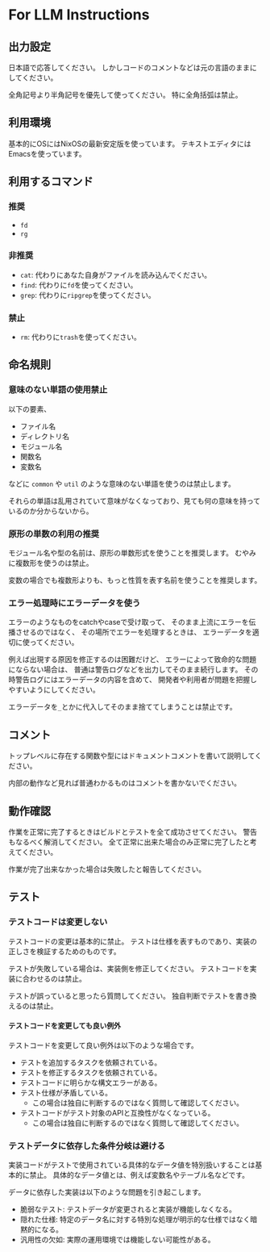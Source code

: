 # For LLM Instructions

## 出力設定

日本語で応答してください。
しかしコードのコメントなどは元の言語のままにしてください。

全角記号より半角記号を優先して使ってください。
特に全角括弧は禁止。

## 利用環境

基本的にOSにはNixOSの最新安定版を使っています。
テキストエディタにはEmacsを使っています。

## 利用するコマンド

### 推奨

* `fd`
* `rg`

### 非推奨

* `cat`: 代わりにあなた自身がファイルを読み込んでください。
* `find`: 代わりに`fd`を使ってください。
* `grep`: 代わりに`ripgrep`を使ってください。

### 禁止

* `rm`: 代わりに`trash`を使ってください。

## 命名規則

### 意味のない単語の使用禁止

以下の要素、

- ファイル名
- ディレクトリ名
- モジュール名
- 関数名
- 変数名

などに `common` や `util` のような意味のない単語を使うのは禁止します。

それらの単語は乱用されていて意味がなくなっており、見ても何の意味を持っているのか分からないから。

### 原形の単数の利用の推奨

モジュール名や型の名前は、原形の単数形式を使うことを推奨します。
むやみに複数形を使うのは禁止。

変数の場合でも複数形よりも、もっと性質を表す名前を使うことを推奨します。

### エラー処理時にエラーデータを使う

エラーのようなものをcatchやcaseで受け取って、
そのまま上流にエラーを伝播させるのではなく、
その場所でエラーを処理するときは、
エラーデータを適切に使ってください。

例えば出現する原因を修正するのは困難だけど、
エラーによって致命的な問題にならない場合は、
普通は警告ログなどを出力してそのまま続行します。
その時警告ログにはエラーデータの内容を含めて、
開発者や利用者が問題を把握しやすいようにしてください。

エラーデータを`_`とかに代入してそのまま捨ててしまうことは禁止です。

## コメント

トップレベルに存在する関数や型にはドキュメントコメントを書いて説明してください。

内部の動作など見れば普通わかるものはコメントを書かないでください。

## 動作確認

作業を正常に完了するときはビルドとテストを全て成功させてください。
警告もなるべく解消してください。
全て正常に出来た場合のみ正常に完了したと考えてください。

作業が完了出来なかった場合は失敗したと報告してください。

## テスト

### テストコードは変更しない

テストコードの変更は基本的に禁止。
テストは仕様を表すものであり、実装の正しさを検証するためのものです。

テストが失敗している場合は、実装側を修正してください。
テストコードを実装に合わせるのは禁止。

テストが誤っていると思ったら質問してください。
独自判断でテストを書き換えるのは禁止。

#### テストコードを変更しても良い例外

テストコードを変更して良い例外は以下のような場合です。

- テストを追加するタスクを依頼されている。
- テストを修正するタスクを依頼されている。
- テストコードに明らかな構文エラーがある。
- テスト仕様が矛盾している。
    - この場合は独自に判断するのではなく質問して確認してください。
- テストコードがテスト対象のAPIと互換性がなくなっている。
    - この場合は独自に判断するのではなく質問して確認してください。

### テストデータに依存した条件分岐は避ける

実装コードがテストで使用されている具体的なデータ値を特別扱いすることは基本的に禁止。
具体的なデータ値とは、例えば変数名やテーブル名などです。

データに依存した実装は以下のような問題を引き起こします。

- 脆弱なテスト: テストデータが変更されると実装が機能しなくなる。
- 隠れた仕様: 特定のデータ名に対する特別な処理が明示的な仕様ではなく暗黙的になる。
- 汎用性の欠如: 実際の運用環境では機能しない可能性がある。
